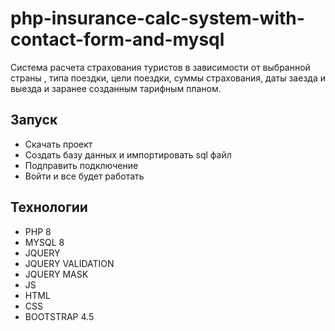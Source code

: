 # php-insurance-calc-system-with-contact-form-and-mysql

Система расчета страхования туристов в зависимости от выбранной страны , типа поездки, цели поездки, суммы страхования, даты заезда и выезда и заранее созданным тарифным планом.

## Запуск
* Скачать проект
* Создать базу данных и импортировать sql файл
* Подправить подключение
* Войти и все будет работать

## Технологии
* PHP 8
* MYSQL 8
* JQUERY
* JQUERY VALIDATION
* JQUERY MASK
* JS
* HTML
* CSS
* BOOTSTRAP 4.5
